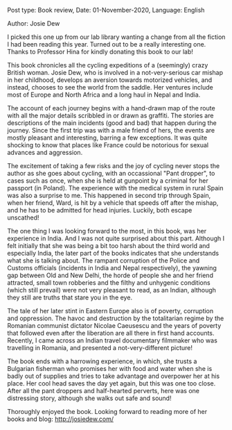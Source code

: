 Post type: Book review, Date: 01-November-2020, Language: English

Author: Josie Dew


I picked this one up from our lab library wanting a change from all the fiction I had been reading this year. Turned out to be a really interesting one. Thanks to Professor Hina for kindly donating this book to our lab!

This book chronicles all the cycling expeditions of a (seemingly) crazy British woman. Josie Dew, who is involved in a not-very-serious car mishap in her childhood, develops an aversion towards motorized vehicles, and instead, chooses to see the world from the saddle. Her ventures include most of Europe and North Africa and a long haul in Nepal and India.

The account of each journey begins with a hand-drawn map of the route with all the major details scribbled in or drawn as graffiti. The stories are descriptions of the main incidents (good and bad) that happen during the journey. Since the first trip was with a male friend of hers, the events are mostly pleasant and interesting, barring a few exceptions. It was quite shocking to know that places like France could be notorious for sexual advances and aggression.

The excitement of taking a few risks and the joy of cycling never stops the author as she goes about cycling, with an occassional "Pant dropper", to cases such as once, when she is held at gunpoint by a criminal for her passport (in Poland). The experience with the medical system in rural Spain was also a surprise to me. This happened in second trip through Spain, when her friend, Ward, is hit by a vehicle that speeds off after the mishap, and he has to be admitted for head injuries. Luckily, both escape unscathed!

The one thing I was looking forward to the most, in this book, was her experience in India. And I was not quite surprised about this part. Although I felt initially that she was being a bit too harsh about the third world and especially India, the later part of the books indicates that she understands what she is talking about. The rampant corruption of the Police and Customs officials (incidents in India and Nepal respectively), the yawning gap between Old and New Delhi, the horde of people she and her friend attracted, small town robberies and the filthy and unhygenic conditions (which still prevail) were not very pleasant to read, as an Indian, although they still are truths that stare you in the eye.

The tale of her later stint in Eastern Europe also is of poverty, corruption and oppression. The havoc and destruction by the totalitarian regime by the Romanian communist dictator Nicolae Caeusescu and the years of poverty that followed even after the liberation are all there in first hand accounts. Recently, I came across an Indian travel documentary filmmaker who was travelling in Romania, and presented a not-very-different picture!

The book ends with a harrowing experience, in which, she trusts a Bulgarian fisherman who promises her with food and water when she is badly out of supplies and tries to take advantage and overpower her at his place. Her cool head saves the day yet again, but this was one too close. After all the pant droppers and half-hearted perverts, here was one distressing story, although she walks out safe and sound!

Thoroughly enjoyed the book. Looking forward to reading more of her books and blog: http://josiedew.com/
